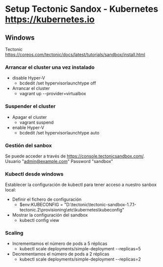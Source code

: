 # Setup Tectonic Sandox - Kubernetes <https://kubernetes.io>

## Windows

Tectonic <https://coreos.com/tectonic/docs/latest/tutorials/sandbox/install.html>

### Arrancar el cluster una vez instalado

- disable Hyper-V
  - bcdedit /set hypervisorlaunchtype off
- Arrancar el cluster
  - vagrant up --provider=virtualbox

### Suspender el cluster

- Apagar el cluster
  - vagrant suspend
- enable Hyper-V
  - bcdedit /set hypervisorlaunchtype auto

### Gestión del sanbox

Se puede acceder a través de <https://console.tectonicsandbox.com/>.
Usuario "admin@example.com" Password "sandbox"

### Kubectl desde windows

Establecer la configuración de kubectl para tener acceso a nuestro sanbox local:

- Definir el fichero de configuración
  - $env:KUBECONFIG =  "D:\tectonic\tectonic-sandbox-1.7.1-tectonic.2\provisioning\etc\kubernetes\kubeconfig"
- Mostrar la configuración del sandbox
  - kubectl config view

### Scaling

- Incrementamos el número de pods a 5 réplicas
  - kubectl scale deployments/simple-deployment --replicas=5
- Decrementamos el número de pods a 2 réplicas
  - kubectl scale deployments/simple-deployment --replicas=2